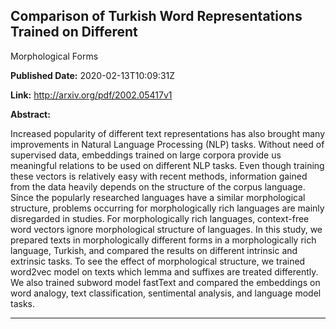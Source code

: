 ## Comparison of Turkish Word Representations Trained on Different
  Morphological Forms

**Published Date:** 2020-02-13T10:09:31Z

**Link:** http://arxiv.org/pdf/2002.05417v1

**Abstract:**

  Increased popularity of different text representations has also brought many
improvements in Natural Language Processing (NLP) tasks. Without need of
supervised data, embeddings trained on large corpora provide us meaningful
relations to be used on different NLP tasks. Even though training these vectors
is relatively easy with recent methods, information gained from the data
heavily depends on the structure of the corpus language. Since the popularly
researched languages have a similar morphological structure, problems occurring
for morphologically rich languages are mainly disregarded in studies. For
morphologically rich languages, context-free word vectors ignore morphological
structure of languages. In this study, we prepared texts in morphologically
different forms in a morphologically rich language, Turkish, and compared the
results on different intrinsic and extrinsic tasks. To see the effect of
morphological structure, we trained word2vec model on texts which lemma and
suffixes are treated differently. We also trained subword model fastText and
compared the embeddings on word analogy, text classification, sentimental
analysis, and language model tasks.


---

